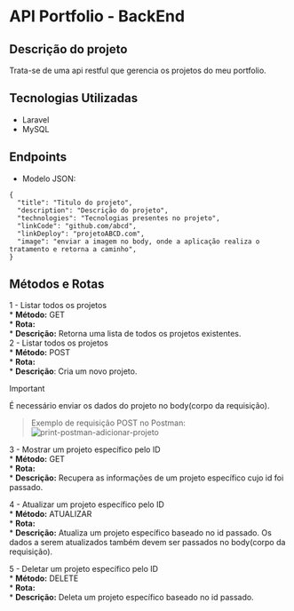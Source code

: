 # API Portfolio - BackEnd

## Descrição do projeto
Trata-se de uma api restful que gerencia os projetos do meu portfolio.

## Tecnologias Utilizadas 
* Laravel
* MySQL

## Endpoints
* Modelo JSON:
```  
{
  "title": "Titulo do projeto",
  "description": "Descrição do projeto",
  "technologies": "Tecnologias presentes no projeto",
  "linkCode": "github.com/abcd",
  "linkDeploy": "projetoABCD.com",
  "image": "enviar a imagem no body, onde a aplicação realiza o tratamento e retorna a caminho",
}
```
## Métodos e Rotas
1 - Listar todos os projetos <br>
    * **Método:** GET <br>
    * **Rota:** <br>
    * **Descrição:** Retorna uma lista de todos os projetos existentes. <br>
2 - Listar todos os projetos <br>
    * **Método:** POST <br>
    * **Rota:** <br>
    * **Descrição**: Cria um novo projeto. <br>

> [!IMPORTANT]
>  É necessário enviar os dados do projeto no body(corpo da requisição).
    
> Exemplo de requisição POST no Postman:
![print-postman-adicionar-projeto](https://github.com/user-attachments/assets/2cc4a744-ba6a-46bf-bcc5-f6cc8afa5958)


3 - Mostrar um projeto específico pelo ID <br>
    * **Método:** GET <br>
    * **Rota:** <br>
    * **Descrição:** Recupera as informações de um projeto específico cujo id foi passado. <br> 
    
 
4 - Atualizar um projeto específico pelo ID <br>
    * **Método:** ATUALIZAR <br>
    * **Rota:**  <br>
    * **Descrição:** Atualiza um projeto específico baseado no id passado. Os dados a serem atualizados também devem ser passados no body(corpo da requisição). <br>

    
5 - Deletar um projeto específico pelo ID <br>
    * **Método:** DELETE <br>
    * **Rota:** <br>
    * **Descrição:** Deleta um projeto específico baseado no id passado. <br>
